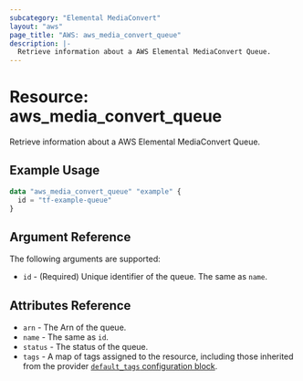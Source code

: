 ```yaml
---
subcategory: "Elemental MediaConvert"
layout: "aws"
page_title: "AWS: aws_media_convert_queue"
description: |-
  Retrieve information about a AWS Elemental MediaConvert Queue.
---
```


# Resource: aws_media_convert_queue

Retrieve information about a AWS Elemental MediaConvert Queue.

## Example Usage

```terraform
data "aws_media_convert_queue" "example" {
  id = "tf-example-queue"
}
```

## Argument Reference

The following arguments are supported:

* `id` - (Required) Unique identifier of the queue. The same as `name`.

## Attributes Reference

* `arn` - The Arn of the queue.
* `name` - The same as `id`.
* `status` - The status of the queue.
* `tags` - A map of tags assigned to the resource, including those inherited from the provider [`default_tags` configuration block](https://registry.terraform.io/providers/hashicorp/aws/latest/docs#default_tags-configuration-block).
